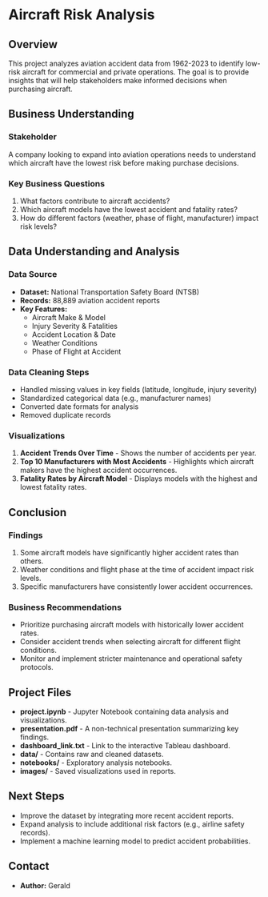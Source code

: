 # Aircraft Risk Analysis

## Overview
This project analyzes aviation accident data from 1962-2023 to identify low-risk aircraft for commercial and private operations. The goal is to provide insights that will help stakeholders make informed decisions when purchasing aircraft.

## Business Understanding
### Stakeholder
A company looking to expand into aviation operations needs to understand which aircraft have the lowest risk before making purchase decisions.

### Key Business Questions
1. What factors contribute to aircraft accidents?
2. Which aircraft models have the lowest accident and fatality rates?
3. How do different factors (weather, phase of flight, manufacturer) impact risk levels?

## Data Understanding and Analysis
### Data Source
- **Dataset:** National Transportation Safety Board (NTSB)
- **Records:** 88,889 aviation accident reports
- **Key Features:**
  - Aircraft Make & Model
  - Injury Severity & Fatalities
  - Accident Location & Date
  - Weather Conditions
  - Phase of Flight at Accident

### Data Cleaning Steps
- Handled missing values in key fields (latitude, longitude, injury severity)
- Standardized categorical data (e.g., manufacturer names)
- Converted date formats for analysis
- Removed duplicate records

### Visualizations
1. **Accident Trends Over Time** - Shows the number of accidents per year.
2. **Top 10 Manufacturers with Most Accidents** - Highlights which aircraft makers have the highest accident occurrences.
3. **Fatality Rates by Aircraft Model** - Displays models with the highest and lowest fatality rates.

## Conclusion
### Findings
1. Some aircraft models have significantly higher accident rates than others.
2. Weather conditions and flight phase at the time of accident impact risk levels.
3. Specific manufacturers have consistently lower accident occurrences.

### Business Recommendations
- Prioritize purchasing aircraft models with historically lower accident rates.
- Consider accident trends when selecting aircraft for different flight conditions.
- Monitor and implement stricter maintenance and operational safety protocols.

## Project Files
- **project.ipynb** - Jupyter Notebook containing data analysis and visualizations.
- **presentation.pdf** - A non-technical presentation summarizing key findings.
- **dashboard_link.txt** - Link to the interactive Tableau dashboard.
- **data/** - Contains raw and cleaned datasets.
- **notebooks/** - Exploratory analysis notebooks.
- **images/** - Saved visualizations used in reports.

## Next Steps
- Improve the dataset by integrating more recent accident reports.
- Expand analysis to include additional risk factors (e.g., airline safety records).
- Implement a machine learning model to predict accident probabilities.

## Contact
- **Author:** Gerald
  



